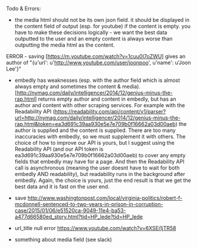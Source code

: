 Todo & Errors:
- the media html should not be its own json field. it should be displayed in the content field of output (esp. for youtube) if the content is empty. you have to make these decisions logically - we want the best data outputted to the user and an empty content is always worse than outputting the media html as the content.

ERROR - saving [https://m.youtube.com/watch?v=1cuu0I7oZWU] gives an author of "{u'url': u'http://www.youtube.com/user/joonpoo', u'name': u'Joon Lee'}"

- embedly has weaknesses (esp. with the author field which is almost always empty and sometimes the content & media). [http://nymag.com/daily/intelligencer/2014/12/genius-minus-the-rap.html] returns empty author and content in embedly, but has an author and content with other scraping services. For example with the Readability API (https://readability.com/api/content/v1/parser?url=http://nymag.com/daily/intelligencer/2014/12/genius-minus-the-rap.html&token=ea3d691c39aa930e5e7e709b0f16662a03d00aeb) the author is supplied and the content is supplied. There are too many inaccuracies with embedly, so we must supplement it with others. The choice of how to improve our API is yours, but I suggest using the Readability API (and our API token is ea3d691c39aa930e5e7e709b0f16662a03d00aeb) to cover any empty fields that embedly may have for a page. And then the Readability API call is asynchronous (meaning the user doesnt have to wait for both embedly AND readability), but readability runs in the background after embedly. Again, the choice is yours, just the end result is that we get the best data and it is fast on the user end.


- save http://www.washingtonpost.com/local/virginia-politics/robert-f-mcdonnell-sentenced-to-two-years-in-prison-in-corruption-case/2015/01/06/e51520ca-9049-11e4-ba53-a477d66580ed_story.html?tid=HP_lede?tid=HP_lede
- url_title null error https://www.youtube.com/watch?v=6XSEi1jTR58
- something about media field (see slack)